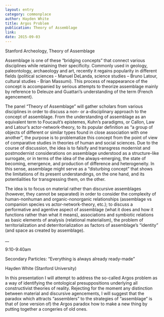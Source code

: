 ```yaml
---
layout: entry
category: commonplace
author: Hayden White
title: Argos Problem
publication: Theory of Assemblage
link:
date: 2015-09-03
---
```


Stanford Archeology, Theory of Assemblage

Assemblage is one of these “bridging concepts” that connect various disciplines while retaining their specificity. Commonly used in geology, paleontology, archaeology and art, recently it regains popularity in different fields (political sciences - Manuel DeLanda, science studies – Bruno Latour, cultural studies - Brian Massumi). This process of reappearance of the concept is accompanied by serious attempts to theorize assemblage mainly by reference to Deleuze and Guattari’s understanding of the term (French agencement).

The panel “Theory of Assemblage” will gather scholars from various disciplines in order to discuss a non- or a-disciplinary approach to the concept of assemblage. From the understanding of assemblage as an equivalent term to Foucault’s epistemes, Kuhn’s paradigms, or Callon, Law and Latour’s actor-network-theory, to its popular definition as “a group of objects of different or similar types found in close association with one another”, the purpose is to problematize this concept from the point of view of comparative studies in theories of human and social sciences. Due to the course of discussion, the idea is to falsify and transgress modernist and postmodernist considerations on assemblage understood as a structure-like surrogate, or in terms of the idea of the always-emerging, the state of becoming, emergence, and production of difference and heterogeneity. In this sense, assemblage might serve as a “disturbing concept” that shows the limitations of its present understandings, on the one hand, and its potentialities for transgressing them, on the other.

The idea is to focus on material rather than discursive assemblages (however, they cannot be separated) in order to consider the complexity of human-nonhuman and organic-nonorganic relationships (assemblage vs companion species vs actor-network-theory, etc.); to discuss a performative and agentive aspect of assemblage (what it does and how it functions rather than what it means), associations and symbiotic relations as basic elements of analysis (relational materialism), the problem of territorialization and deterritorialization as factors of assemblage’s “identity” (and space as created by assemblage).

__


9:10-9:40am

Secondary Particles: “Everything is always already ready-made”

Hayden White (Stanford University)

In this presentation I will attempt to address the so-called Argos problem as a way of identifying the ontological presuppositions underlying all constructivist theories of reality. Rejecting for the moment any distinction between material and discursive agencements, I will suggest that the paradox which attracts “assemblers” to the strategies of “assemblage” is that of (one version of) the Argos paradox how to make a new thing by putting together a congeries of old ones.    